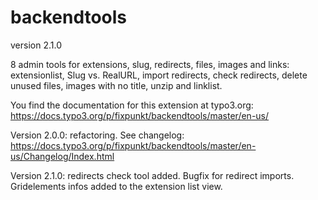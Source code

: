 # backendtools

version 2.1.0

8 admin tools for extensions, slug, redirects, files, images and links:
extensionlist, Slug vs. RealURL, import redirects, check redirects, delete unused files, images with no title, unzip and linklist.

You find the documentation for this extension at typo3.org:
https://docs.typo3.org/p/fixpunkt/backendtools/master/en-us/

Version 2.0.0: refactoring. See changelog:
https://docs.typo3.org/p/fixpunkt/backendtools/master/en-us/Changelog/Index.html

Version 2.1.0: redirects check tool added. Bugfix for redirect imports.
Gridelements infos added to the extension list view. 